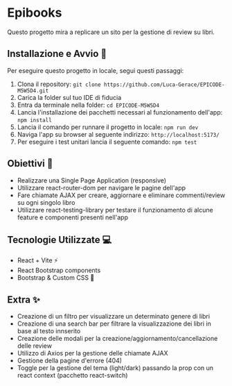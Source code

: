 # Epibooks
Questo progetto mira a replicare un sito per la gestione di review su libri.

## Installazione e Avvio 🚀
Per eseguire questo progetto in locale, segui questi passaggi:
1. Clona il repository: `git clone https://github.com/Luca-Gerace/EPICODE-M5W5D4.git`
2. Carica la folder sul tuo IDE di fiducia
3. Entra da terminale nella folder: `cd EPICODE-M5W5D4`
4. Lancia l'installazione dei pacchetti necessari al funzionamento dell'app: `npm install`
5. Lancia il comando per runnare il progetto in locale: `npm run dev`
6. Naviga l'app su browser al seguente indirizzo: `http://localhost:5173/`
7. Per eseguire i test unitari lancia il seguente comando: `npm test`

## Obiettivi 🎯
- Realizzare una Single Page Application (responsive)
- Utilizzare react-router-dom per navigare le pagine dell'app
- Fare chiamate AJAX per creare, aggiornare e eliminare commenti/review su ogni singolo libro
- Utilizzare react-testing-library per testare il funzionamento di alcune feature e componenti presenti nell'app

## Tecnologie Utilizzate 💻
- React + Vite ⚡️
- React Bootstrap components
- Bootstrap & Custom CSS 🎨

## Extra ✨
- Creazione di un filtro per visualizzare un determinato genere di libri
- Creazione di una search bar per filtrare la visualizzazione dei libri in base al testo innserito
- Creazione delle modali per la creazione/aggiornamento/cancellazione delle review
- Utilizzo di Axios per la gestione delle chiamate AJAX
- Gestione della pagine d'errore (404)
- Toggle per la gestione del tema (light/dark) passando la prop con un react context (pacchetto react-switch)